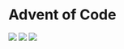 # Advent of Code

![](https://img.shields.io/badge/day%20📅-19-blue)
![](https://img.shields.io/badge/stars%20⭐-15-yellow)
![](https://img.shields.io/badge/days%20completed-7-red)